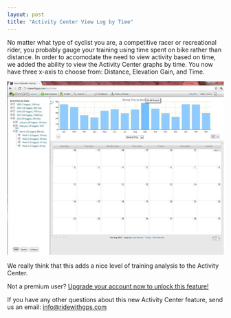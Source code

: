 ```yaml
---
layout: post
title: "Activity Center View Log by Time"
---
```


No matter what type of cyclist you are, a competitive racer or recreational rider, you probably gauge your training using time spent on bike rather than distance. In order to accomodate the need to view activity based on time, we added the ability to view the Activity Center graphs by time. You now have three x-axis to choose from: Distance, Elevation Gain, and Time. 

<img class="postimage" src="/images/activitycenter_volumetime.jpg">

We really think that this adds a nice level of training analysis to the Activity Center. 

Not a premium user? <a href="https://ridewithgps.com/choose_account?utm_source=Blog&utm_medium=Post&utm_campaign=BlogPost">Upgrade your account now to unlock this feature!</a>

If you have any other questions about this new Activity Center feature, send us an email: <a
href="mailto:info@ridewithgps.com">info@ridewithgps.com</a>
